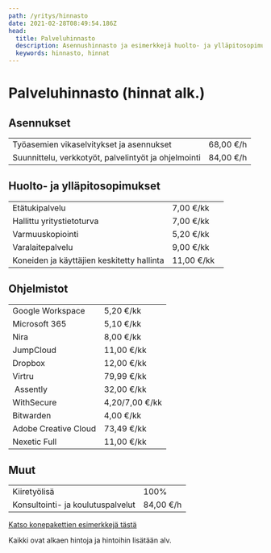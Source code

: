 ```yaml
---
path: /yritys/hinnasto
date: 2021-02-28T08:49:54.186Z
head:
  title: Palveluhinnasto
  description: Asennushinnasto ja esimerkkejä huolto- ja ylläpitosopimusten hinnoista
  keywords: hinnasto, hinnat
---
```

# Palveluhinnasto (hinnat alk.)

## Asennukset

|                                                      |           |
| ---------------------------------------------------- | --------- |
| Työasemien vikaselvitykset ja asennukset             | 68,00 €/h |
| Suunnittelu, verkkotyöt, palvelintyöt ja ohjelmointi | 84,00 €/h |

## Huolto- ja ylläpitosopimukset

|                                                      |             |  
| --------------------------------------------------   | ----------- | 
| Etätukipalvelu                                       | 7,00 €/kk   |
| Hallittu yritystietoturva                            | 7,00 €/kk   |
| Varmuuskopiointi                                     | 5,20 €/kk   |
| Varalaitepalvelu                                     | 9,00 €/kk   |
| Koneiden ja käyttäjien keskitetty hallinta           | 11,00 €/kk  |

## Ohjelmistot

|                        |                |
| ---------------------- | -------------- |
| Google Workspace       | 5,20 €/kk      |
| Microsoft 365          | 5,10 €/kk      |
| Nira                   | 8,00 €/kk      |
| JumpCloud              | 11,00 €/kk     |
| Dropbox                | 12,00 €/kk     |
| ﻿Virtru                 | 79,99 €/kk     |
|﻿ Assently               | 32,00 €/kk     |
| ﻿WithSecure             | 4,20/7,00 €/kk |
| ﻿Bitwarden              | 4,00 €/kk      |
| ﻿Adobe Creative Cloud   | 73,49 €/kk     |
| ﻿Nexetic Full           | 11,00 €/kk     |

## Muut

|                                     |           |
| ----------------------------------- | --------- |
| K﻿iiretyölisä                        | 100%      |
| ﻿Konsultointi- ja koulutuspalvelut   | 84,00 €/h |

<a href="/tietokone-leasing-esimerkkipaketit">Katso konepakettien esimerkkejä tästä</a>

Kaikki ovat alkaen hintoja ja hintoihin lisätään alv.
